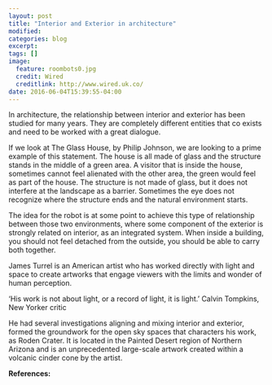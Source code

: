 ```yaml
---
layout: post
title: "Interior and Exterior in architecture"
modified:
categories: blog
excerpt:
tags: []
image:
  feature: roombots0.jpg
  credit: Wired
  creditlink: http://www.wired.uk.co/
date: 2016-06-04T15:39:55-04:00
---
```


In architecture, the relationship between interior and exterior has been studied for many years. They are completely different entities that co exists and need to be worked with a great dialogue. 

If we look at The Glass House, by Philip Johnson, we are looking to a prime example of this statement. The house is all made of glass and the structure stands in the middle of a green area. A visitor that is inside the house, sometimes cannot feel alienated with the other area, the green would feel as part of the house. The structure is not made of glass, but it does not interfere at the landscape as a barrier. Sometimes the eye does not recognize where the structure ends and the natural environment starts.

The idea for the robot is at some point to achieve this type of relationship between those two environments, where some component of the exterior is strongly related on interior, as an integrated system. When inside a building, you should not feel detached from the outside, you should be able to carry both together.

James Turrel is an American artist who has worked directly with light and space to create artworks that engage viewers with the limits and wonder of human perception.

‘His work is not about light, or a record of light, it is light.’ Calvin Tompkins, New Yorker critic

He had several investigations aligning and mixing interior and exterior, formed the groundwork for the open sky spaces that characters his work, as Roden Crater.  It is located in the Painted Desert region of Northern Arizona and is an unprecedented large-scale artwork created within a volcanic cinder cone by the artist.




**References:**


[jekyll-gh]: https://github.com/jekyll/jekyll
[jekyll]:    http://jekyllrb.com
